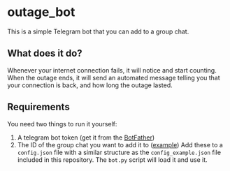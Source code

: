 # outage_bot
This is a simple Telegram bot that you can add to a group chat. 

## What does it do?
Whenever your internet connection fails, it will notice and start counting. 
When the outage ends, it will send an automated message telling you that your connection is back, and how long the outage lasted.

## Requirements
You need two things to run it yourself:
1. A telegram bot token (get it from the [BotFather]([url](https://telegram.me/BotFather)))
2. The ID of the group chat you want to add it to ([example]([url](https://www.wikihow.com/Know-Chat-ID-on-Telegram-on-Android)https://www.wikihow.com/Know-Chat-ID-on-Telegram-on-Android))
Add these to a `config.json` file with a similar structure as the `config_example.json` file included in this repository. The `bot.py` script will load it and use it.
